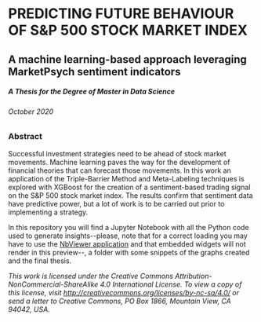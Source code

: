 # PREDICTING FUTURE BEHAVIOUR OF S&P 500 STOCK MARKET INDEX
## A machine learning-based approach leveraging MarketPsych sentiment indicators

##### A Thesis for the Degree of Master in Data Science
###### October 2020

### Abstract
Successful investment strategies need to be ahead of stock market movements. Machine learning paves the way for the development of financial theories that can forecast those movements. In this work an application of the Triple-Barrier Method and Meta-Labeling techniques is explored with XGBoost for the creation of a sentiment-based trading signal on the S&P 500 stock market index. The results confirm that sentiment data have predictive power, but a lot of work is to be carried out prior to implementing a strategy.

In this repository you will find a Jupyter Notebook with all the Python code used to generate insights--please, note that for a correct loading you may have to use the [NbViewer application](https://nbviewer.org/github/anxxos/sp500-prediction-sentiment-xgboost/blob/main/notebook/notebook_sp500_prediction_sentiment_xgboost.ipynb) and that embedded widgets will not render in this preview--, a folder with some snippets of the graphs created and the final thesis.

*This work is licensed under the Creative Commons Attribution-NonCommercial-ShareAlike 4.0 International License. To view a copy of this license, visit http://creativecommons.org/licenses/by-nc-sa/4.0/ or send a letter to Creative Commons, PO Box 1866, Mountain View, CA 94042, USA.*
